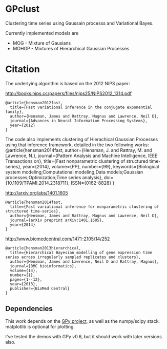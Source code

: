 GPclust
=====

Clustering time series using Gaussain processs and Variational Bayes. 

Currently implemented models are

* MOG - Mixture of Gausians
* MOHGP - Mixtures of Hierarchical Gaussian Processes

Citation
========

The underlying algorithm is based on the 2012 NIPS paper:


http://books.nips.cc/papers/files/nips25/NIPS2012_1314.pdf
```TeX
@article{hensman2012fast,
  title={Fast variational inference in the conjugate exponential family},
  author={Hensman, James and Rattray, Magnus and Lawrence, Neil D},
  journal={Advances in Neural Information Processing Systems},
  year={2012}
}
```

The code also implements clustering of Hierachical Gaussian Processes using that inference framework, detailed in the two following works:
@article{hensman2014fast,
  author={Hensman, J. and Rattray, M. and Lawrence, N.},
  journal={Pattern Analysis and Machine Intelligence, IEEE Transactions on},
  title={Fast nonparametric clustering of structured time-series},
  year={2014},
  volume={PP},
  number={99},
  keywords={Biological system modeling;Computational modeling;Data models;Gaussian processes;Optimization;Time series analysis},
  doi={10.1109/TPAMI.2014.2318711},
  ISSN={0162-8828}
}

http://arxiv.org/abs/1401.1605
```TeX
@article{hensman2014fast,
  title={Fast variational inference for nonparametric clustering of structured time-series},
  author={Hensman, James and Rattray, Magnus and Lawrence, Neil D},
  journal={arXiv preprint arXiv:1401.1605},
  year={2014}
}
```
http://www.biomedcentral.com/1471-2105/14/252
```TeX
@article{hensman2013hierarchical,
  title={Hierarchical Bayesian modelling of gene expression time series across irregularly sampled replicates and clusters},
  author={Hensman, James and Lawrence, Neil D and Rattray, Magnus},
  journal={BMC bioinformatics},
  volume={14},
  number={1},
  pages={1--12},
  year={2013},
  publisher={BioMed Central}
}
```




Dependencies
------------

This work depends on the [GPy project](https://github.com/SheffieldML/GPy), as well as the numpy/scipy stack. matplotlib is optional for plotting. 

I've tested the demos with GPy v0.6, but it should work with later versions also. 
